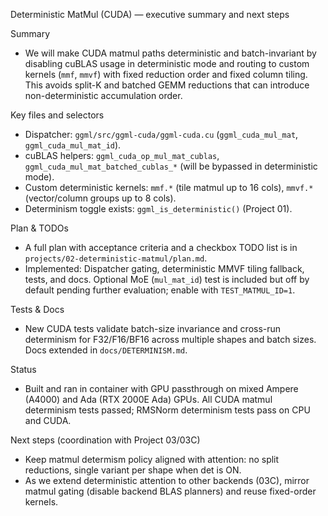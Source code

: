 Deterministic MatMul (CUDA) — executive summary and next steps

Summary
- We will make CUDA matmul paths deterministic and batch-invariant by disabling cuBLAS usage in deterministic mode and routing to custom kernels (`mmf`, `mmvf`) with fixed reduction order and fixed column tiling. This avoids split-K and batched GEMM reductions that can introduce non-deterministic accumulation order.

Key files and selectors
- Dispatcher: `ggml/src/ggml-cuda/ggml-cuda.cu` (`ggml_cuda_mul_mat`, `ggml_cuda_mul_mat_id`).
- cuBLAS helpers: `ggml_cuda_op_mul_mat_cublas`, `ggml_cuda_mul_mat_batched_cublas_*` (will be bypassed in deterministic mode).
- Custom deterministic kernels: `mmf.*` (tile matmul up to 16 cols), `mmvf.*` (vector/column groups up to 8 cols).
- Determinism toggle exists: `ggml_is_deterministic()` (Project 01).

Plan & TODOs
- A full plan with acceptance criteria and a checkbox TODO list is in `projects/02-deterministic-matmul/plan.md`.
- Implemented: Dispatcher gating, deterministic MMVF tiling fallback, tests, and docs. Optional MoE (`mul_mat_id`) test is included but off by default pending further evaluation; enable with `TEST_MATMUL_ID=1`.

Tests & Docs
- New CUDA tests validate batch-size invariance and cross-run determinism for F32/F16/BF16 across multiple shapes and batch sizes. Docs extended in `docs/DETERMINISM.md`.

Status
- Built and ran in container with GPU passthrough on mixed Ampere (A4000) and Ada (RTX 2000E Ada) GPUs. All CUDA matmul determinism tests passed; RMSNorm determinism tests pass on CPU and CUDA.

 Next steps (coordination with Project 03/03C)
 - Keep matmul determism policy aligned with attention: no split reductions, single variant per shape when det is ON.
 - As we extend deterministic attention to other backends (03C), mirror matmul gating (disable backend BLAS planners) and reuse fixed-order kernels.

